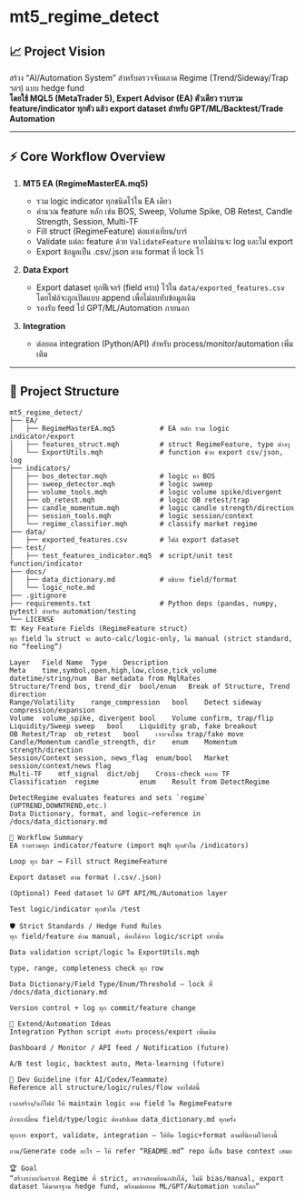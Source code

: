 # mt5_regime_detect

## 📈 **Project Vision**

สร้าง “AI/Automation System” สำหรับตรวจจับตลาด Regime (Trend/Sideway/Trap ฯลฯ) แบบ hedge fund  
**โดยใช้ MQL5 (MetaTrader 5), Expert Advisor (EA) ตัวเดียว รวบรวม feature/indicator ทุกตัว แล้ว export dataset สำหรับ GPT/ML/Backtest/Trade Automation**

---

## ⚡️ **Core Workflow Overview**

1. **MT5 EA (RegimeMasterEA.mq5)**

   - รวม logic indicator ทุกชนิดไว้ใน EA เดียว
   - คำนวณ feature หลัก เช่น BOS, Sweep, Volume Spike, OB Retest, Candle Strength, Session, Multi-TF
   - Fill struct (RegimeFeature) ต่อแท่งเทียน/บาร์
   - Validate แต่ละ feature ด้วย `ValidateFeature` หากไม่ผ่านจะ log และไม่ export
   - Export ข้อมูลเป็น .csv/.json ตาม format ที่ lock ไว้

2. **Data Export**

   - Export dataset ทุกฟีเจอร์ (field ครบ) ไว้ใน `data/exported_features.csv`
     โดยไฟล์จะถูกเปิดแบบ append เพื่อไม่ลบทับข้อมูลเดิม
   - รองรับ feed ไป GPT/ML/Automation ภายนอก

3. **Integration**
   - ต่อยอด integration (Python/API) สำหรับ process/monitor/automation เพิ่มเติม

---

## 🧩 **Project Structure**

```plaintext
mt5_regime_detect/
├── EA/
│   ├── RegimeMasterEA.mq5           # EA หลัก รวม logic indicator/export
│   ├── features_struct.mqh          # struct RegimeFeature, type ต่างๆ
│   └── ExportUtils.mqh              # function ช่วย export csv/json, log
├── indicators/
│   ├── bos_detector.mqh             # logic หา BOS
│   ├── sweep_detector.mqh           # logic sweep
│   ├── volume_tools.mqh             # logic volume spike/divergent
│   ├── ob_retest.mqh                # logic OB retest/trap
│   ├── candle_momentum.mqh          # logic candle strength/direction
│   ├── session_tools.mqh            # logic session/context
│   └── regime_classifier.mqh        # classify market regime
├── data/
│   ├── exported_features.csv        # ไฟล์ export dataset
├── test/
│   ├── test_features_indicator.mq5  # script/unit test function/indicator
├── docs/
│   ├── data_dictionary.md           # อธิบาย field/format
│   └── logic_note.md
├── .gitignore
├── requirements.txt                 # Python deps (pandas, numpy, pytest) สำหรับ automation/testing
└── LICENSE
🏗 Key Feature Fields (RegimeFeature struct)
ทุก field ใน struct จะ auto-calc/logic-only, ไม่ manual (strict standard, no “feeling”)

Layer	Field Name	Type	Description
Meta    time,symbol,open,high,low,close,tick_volume datetime/string/num  Bar metadata from MqlRates
Structure/Trend	bos, trend_dir	bool/enum	Break of Structure, Trend direction
Range/Volatility	range_compression	bool	Detect sideway compression/expansion
Volume	volume_spike, divergent	bool	Volume confirm, trap/flip
Liquidity/Sweep	sweep	bool	Liquidity grab, fake breakout
OB Retest/Trap	ob_retest	bool	เจาะจงโซน trap/fake move
Candle/Momentum	candle_strength, dir	enum	Momentum strength/direction
Session/Context	session, news_flag	enum/bool	Market session/context/news flag
Multi-TF	mtf_signal	dict/obj	Cross-check หลาย TF
Classification  regime          enum    Result from DetectRegime

DetectRegime evaluates features and sets `regime` (UPTREND,DOWNTREND,etc.)
Data Dictionary, format, and logic—reference in /docs/data_dictionary.md

🔁 Workflow Summary
EA รวบรวมทุก indicator/feature (import mqh ทุกตัวใน /indicators)

Loop ทุก bar → Fill struct RegimeFeature

Export dataset ตาม format (.csv/.json)

(Optional) Feed dataset ไป GPT API/ML/Automation layer

Test logic/indicator ทุกตัวใน /test

🛡 Strict Standards / Hedge Fund Rules
ทุก field/feature ห้าม manual, ต้องได้จาก logic/script เท่านั้น

Data validation script/logic ใน ExportUtils.mqh

type, range, completeness check ทุก row

Data Dictionary/Field Type/Enum/Threshold — lock ที่ /docs/data_dictionary.md

Version control + log ทุก commit/feature change

🧠 Extend/Automation Ideas
Integration Python script สำหรับ process/export เพิ่มเติม

Dashboard / Monitor / API feed / Notification (future)

A/B test logic, backtest auto, Meta-learning (future)

👊 Dev Guideline (for AI/Codex/Teammate)
Reference all structure/logic/rules/flow จากไฟล์นี้

เวลาสร้าง/แก้ไฟล์ ให้ maintain logic ตาม field ใน RegimeFeature

ถ้าจะเปลี่ยน field/type/logic ต้องอัปเดต data_dictionary.md ทุกครั้ง

ทุกการ export, validate, integration — ให้ยึด logic+format ตามที่นิยามไว้ตรงนี้

ถาม/Generate code อะไร — ให้ refer “README.md” repo นี้เป็น base context เสมอ

🏆 Goal
“สร้างระบบวิเคราะห์ Regime ที่ strict, ตรวจสอบย้อนกลับได้, ไม่มี bias/manual, export dataset ได้มาตรฐาน hedge fund, พร้อมต่อยอด ML/GPT/Automation ระดับโลก”
```
